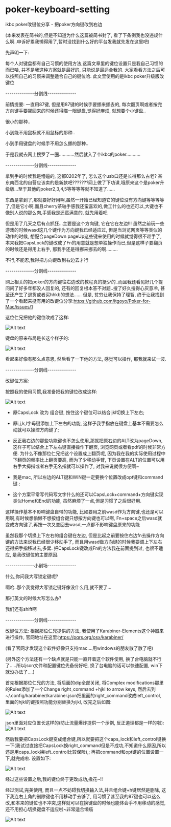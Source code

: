 # poker-keyboard-setting
ikbc poker改键位分享 - 把poker方向键改到右边

(本来发表在简书的,但是不知道为什么这篇被简书封了, 看了下条例我也没违规什么啊..申诉好累我懒得用了,暂时没找到什么好的平台发我就先发在这里吧)

先声明一下:

每个人对键盘都有自己习惯的使用方法,这篇文章里的键位设置只是我自己习惯的而已哈, 并不是我这种方案就是最好的, 只能说是最适合我的. 大家看看方法之后可以按照自己的习惯来调整适合自己的键位哈.
此文里使用的是ikbc poker升级版改键位

--------------分割线--------------


前情提要:
一直用87键, 但是用87键的时候手要挪来挪去的, 每次翻页啊或者按完方向键手要挪回来的时候还得瞄一眼键盘,觉得好麻烦, 就想要个小键盘..

很小的那种..

小到能不用鼠标就不用鼠标的那种..

小到手用键盘的时候手不用怎么挪的那种..

于是我就去网上搜罗了一圈............然后就入了个ikbc的poker...........

--------------分割线--------------

拿到手的时候我是懵逼的, 这都0202年了, 怎么这个usb口还是长得那么古老? 某东南西北的自营应该卖的是新款吧???????网上做了下功课,哦原来这个是poker升级版...至于其他的poker2,3,4,5等等等等就不知道了......

东西是拿到了,那就要好好用啊,虽然一开始已经知道它的键位没有方向键等等等等了,但是它小啊,而且cherry茶轴手感我还蛮喜欢的,做工什么的也还可以,大键也不像别人说的那么肉,手感我是还蛮满意的, 就先用着吧

但是用了几天之后有点抓狂...主要是这个方向键, 它在它在左边!!! 虽然之前玩一些游戏的时候wasd这几个键作为方向键我已经适应过, 但是当浏览网页等等类似的动作的时候, 想配合pageDown pageUp这些键来使用的时候就觉得很不趁手了, 本来我把CapsLock的键改成了Fn的用意就是想单独操作而已,但是这样子要翻页的时候还是得用上右手, 那我手还是得挪来挪去的啊.........

不行,不能忍,我得把方向键改到右边去才行

--------------分割线--------------

网上相关的把poker的方向键往右边改的教程真的挺少的..而且我还看见好几个提问问了好多年都没人回复的, 还有的回复根本答不对题..搜了好久搜得心灰意冷, 甚至还产生了退货或者买hhkb的想法......
但是, 贫穷让我保持了理智, 终于让我找到了一个看起来挺有用的改键位分享:https://github.com/itgoyo/Poker-for-Mac/issues/1


这位仁兄把他的键位改成了这样:

![Alt text](https://github.com/eduxxdoo/poker-keyboard-setting/blob/master/1.png)


键盘的原来布局是长这个样子的:

![Alt text](https://github.com/eduxxdoo/poker-keyboard-setting/blob/master/2.png)


看起来好像有那么点意思, 然后看了一下他的方法, 感觉可以操作, 那我就来试一波.


--------------分割线--------------

改键位方案:

按照我的使用习惯,我准备把我的键位改成这样:

![Alt text](https://github.com/eduxxdoo/poker-keyboard-setting/blob/master/3.png)


- 原CapsLock 改为 组合键, 按住这个键位可以结合ijkl切换上下左右;


- 原i,j,k,l字母键添加上下左右的功能, 这样子我手指放在键盘上基本不需要怎么动就可以操控方向键了;


- 反正我右边的那些功能键也不怎么使用,那就把原右边的ALT改为pageDown, 这样子可以结合上下左右键直接操作下翻页, 浏览网页或者看pdf的时候非常方便. 为什么不像那位仁兄把这个设置成上翻页呢, 因为我在我的实际使用过程中下翻页的频率比上翻页要高, 而为了少移动手臂, 下页设置在ALT的位置可以用右手大拇指或者右手无名指就可以操作了, 对我来说就很方便啊~

- 我是mac, 所以左边的ALT键和WIN键一定要换个位置改成opt键和command键.;


- 这个方案平常写代码写文字什么的还可以CapsLock+command+方向键实现类似Home和End的功能, 虽然麻烦了一点,但是习惯了之后很好用.


这样操作基本不影响键盘自带的功能, 比如要用之前wasd作为方向键,也还是可以用啊,有时候想偷懒不想按组合键只想按方向键也可以啊, Fn+space之后wasd就变成方向键了,再按一次又变回去wasd,一点都不影响键盘原来的功能


虽然我那个切换上下左右的组合键在左边, 但是比起之前要按住右边fn去操作方向键的方法来说我已经很少移动手了, 而且用wasd做方向键的时候我要调上下左右还得把手指移过去,多累. 把CapsLock键改成Fn的方法我在前面提到过, 也很不适应, 是我改键位的主要原因.

--------------小剧场--------------

什么,你问我大写锁定键呢?

啊哈..那个我觉得大写锁定键好像没什么用,就不要了...

那打英文的时候大写怎么办?

我们还有shift啊

--------------分割线--------------

改键位方法:
根据那位仁兄提供的方法, 我使用了Karabiner-Elements这个神器来进行操作, 官网地址在这里:https://pqrs.org/osx/karabiner/


(看了官网才发现这个软件好像只支持mac....用windows的朋友散了散了吧)

(另外这个方法还有一个缺点就是只能一直开着这个软件使用, 换了台电脑就不行了.....所以json文件和配置键位先备份好吧, 换了台电脑的话可以快速配置, win下就没办法了....)


首先根据那位仁兄的方法, 将后面的dip全部关闭, 将Complex modifications那里的Rules添加了一个Change right_command +hjkl to arrow keys, 然后去到~/.config/karabiner/karabiner.json把里面的right_command改成left_control, 里面的hjkl的键按照功能分别替换为ijkl, 改完之后如图:

![Alt text](https://github.com/eduxxdoo/poker-keyboard-setting/blob/master/4.png)


json里面对应位置长这样的(防止流量爆炸提供一个示例, 反正道理都是一样的啦):
![Alt text](https://github.com/eduxxdoo/poker-keyboard-setting/blob/master/5.png)



然后我要把CapsLock键变成组合键,所以就要把这个caps_lock和left_control键换一下(我试过直接把CapsLock换right_command但是不成功,不知道什么原因,所以还是用caps_lock换left_control比较保险),;
再把command和opt键的位置设置一下,就完成啦. 设置如下:

![Alt text](https://github.com/eduxxdoo/poker-keyboard-setting/blob/master/6.png)


经过这些设置之后,我的键位终于更改成功,撒花~!!

经过测试,完美使用, 而且一点不妨碍我切换输入法,并且组合键+h键居然是删除, 这下我连右上角的删除键也不用移动手去够了, 用习惯了甚至我的87键也可以这么改,和本来的键位也不冲突,这样就可以在换键盘的时候也能体会手不用移动的感觉,还不用担心切换键盘不适应啦~非常适合懒癌

![Alt text](https://github.com/eduxxdoo/poker-keyboard-setting/blob/master/7.png)


